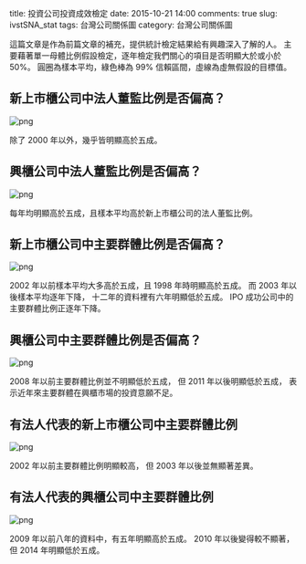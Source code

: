 title: 投資公司投資成效檢定
date: 2015-10-21 14:00
comments: true
slug: ivstSNA_stat
tags: 台灣公司關係圖
category: 台灣公司關係圖


這篇文章是作為前篇文章的補充，提供統計檢定結果給有興趣深入了解的人。
主要藉著單一母體比例假設檢定，逐年檢定我們關心的項目是否明顯大於或小於 50%。
圓圈為樣本平均，綠色棒為 99% 信賴區間，虛線為虛無假設的目標值。


## 新上市櫃公司中法人董監比例是否偏高？

![png]({filename}/images/ivstSNA_stat_files/ErrIvstRatio.New.png)

除了 2000 年以外，幾乎皆明顯高於五成。


## 興櫃公司中法人董監比例是否偏高？

![png]({filename}/images/ivstSNA_stat_files/ErrIvstRatio.Reg.png)

每年均明顯高於五成，且樣本平均高於新上市櫃公司的法人董監比例。


## 新上市櫃公司中主要群體比例是否偏高？

![png]({filename}/images/ivstSNA_stat_files/ErrMaxGrpRatio.New.png)

2002 年以前樣本平均大多高於五成，且 1998 年時明顯高於五成。
而 2003 年以後樣本平均逐年下降， 十二年的資料裡有六年明顯低於五成。
IPO 成功公司中的主要群體比例正逐年下降。


## 興櫃公司中主要群體比例是否偏高？

![png]({filename}/images/ivstSNA_stat_files/ErrMaxGrpRatio.Reg.png)

2008 年以前主要群體比例並不明顯低於五成，
但 2011 年以後明顯低於五成，
表示近年來主要群體在興櫃市場的投資意願不足。


## 有法人代表的新上市櫃公司中主要群體比例

![png]({filename}/images/ivstSNA_stat_files/ErrMaxGrp2Ivst.New.png)

2002 年以前主要群體比例明顯較高，
但 2003 年以後並無顯著差異。


## 有法人代表的興櫃公司中主要群體比例

![png]({filename}/images/ivstSNA_stat_files/ErrMaxGrp2Ivst.Reg.png)

2009 年以前八年的資料中，有五年明顯高於五成。
2010 年以後變得較不顯著，但 2014 年明顯低於五成。

